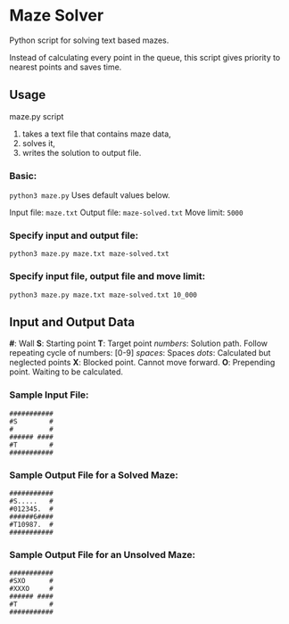 # Maze Solver
Python script for solving text based mazes.

Instead of calculating every point in the queue, this script gives priority to nearest points and saves time.

## Usage
maze.py script
1. takes a text file that contains maze data,
2. solves it,
3. writes the solution to output file.

### Basic:
```python3 maze.py```
Uses default values below.

Input file: ```maze.txt``` 
Output file: ```maze-solved.txt```
Move limit: ```5000```

### Specify input and output file:
```python3 maze.py maze.txt maze-solved.txt```

### Specify input file, output file and move limit:
```python3 maze.py maze.txt maze-solved.txt 10_000```

## Input and Output Data
**#**: Wall
**S**: Starting point
**T**: Target point
*numbers*: Solution path. Follow repeating cycle of numbers: [0-9]
*spaces*: Spaces
*dots*: Calculated but neglected points
**X**: Blocked point. Cannot move forward.
**O**: Prepending point. Waiting to be calculated.

### Sample Input File:
```
###########
#S        #
#         #
###### ####
#T        #
###########
```

### Sample Output File for a Solved Maze:
```
###########
#S.....   #
#012345.  #
######6####
#T10987.  #
###########
```

### Sample Output File for an Unsolved Maze:
```
###########
#SXO      #
#XXXO     #
###### ####
#T        #
###########
```